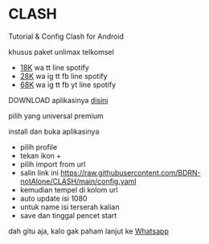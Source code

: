 # CLASH
Tutorial &amp; Config Clash for Android

khusus paket unlimax telkomsel
- <a href="https://wa.me/6285654602469">18K</a> wa tt line spotify
- <a href="https://wa.me/6285654602469">28K</a> wa ig tt fb line spotify
- <a href="https://wa.me/6285654602469">68K</a> wa ig tt fb yt line spotify

DOWNLOAD aplikasinya
<a href="https://github.com/Kr328/ClashForAndroid/releases">disini</a>

pilih yang universal premium

install dan buka aplikasinya
- pilih profile
- tekan ikon +
- pilih import from url
- salin link ini https://raw.githubusercontent.com/BDRN-notAlone/CLASH/main/config.yaml
- kemudian tempel di kolom url
- auto update isi 1080
- untuk name isi terserah kalian
- save dan tinggal pencet start

dah gitu aja, kalo gak paham lanjut ke <a href="https://wa.me/6285654602469">Whatsapp</a>

